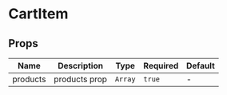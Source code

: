 # CartItem

## Props

<!-- @vuese:CartItem:props:start -->
|Name|Description|Type|Required|Default|
|---|---|---|---|---|
|products|products prop|`Array`|`true`|-|

<!-- @vuese:CartItem:props:end -->


